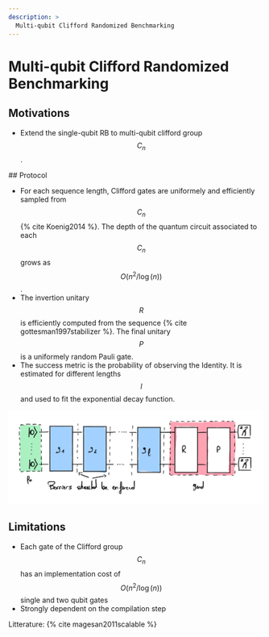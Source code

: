 ```yaml
---
description: >
  Multi-qubit Clifford Randomized Benchmarking
---
```


# Multi-qubit Clifford Randomized Benchmarking

## Motivations

- Extend the single-qubit RB to multi-qubit clifford group $$C_n$$.

## Protocol

- For each sequence length, Clifford gates are uniformely and efficiently sampled from $$C_n$$ {% cite Koenig2014 %}. The depth of the quantum circuit associated to each $$C_n$$ grows as $$O(n^2 / \log(n))$$.
- The invertion unitary $$R$$ is efficiently computed from the sequence {% cite gottesman1997stabilizer %}. The final unitary $$P$$ is a uniformely random Pauli gate.
- The success metric is the probability of observing the Identity. It is estimated for different lengths $$l$$ and used to fit the exponential decay function.

<div class="center">
  <img src="/img/system-level-benchmark/randomized/RB-clifford-multi-qubit.png" class="img-medium" alt="Quantum circuit associated to the multi-qubits clifford randomized benchmarking protocol"/>
</div>

## Limitations
- Each gate of the Clifford group $$C_n$$ has an implementation cost of $$O(n^2 / \log(n))$$ single and two qubit gates
- Strongly dependent on the compilation step

Litterature: {% cite magesan2011scalable %}

